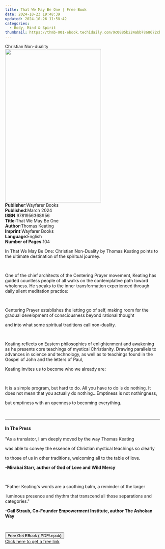 ```yaml
---
title: That We May Be One | Free Book
date: 2024-10-23 19:48:39
updated: 2024-10-26 11:58:42
categories:
  - Body, Mind & Spirit
thumbnail: https://thmb-001-ebook.techidaily.com/0c0885b224abb7868672cb83f82a5c39393e44575c3aed1ac9ca3ee934574fea.jpg
---
```

<main id="book-container">
  <div class="flex flex-col">
    <div class="book-brief flex-1 py-6 px-4 sm:p-6 md:py-10 md:px-8">
      <!-- brief-->
      <div class="book-brief-main">Christian Non-duality</div>
    </div>
    <div
      class="book-meta-info flex-1 grid gap-4 col-start-1 col-end-3 row-start-1 sm:mb-6 sm:grid-cols-4 lg:gap-6 lg:col-start-2 lg:row-end-6 lg:row-span-6 lg:mb-0"
    >
      <div
        class="book-meta-info-left place-content-center mt-4 p-4 text-sm leading-6 col-start-2 col-span-2 dark:text-slate-400"
      >
        <img
          class="w-full h-500 object-cover rounded-lg sm:h-255 sm:col-span-2 lg:col-span-full"
          src="https://img-001-ebook.techidaily.com/b9606a0b81ebdca71fa86395ab9dada0fc70ef7bb5e699123d9ea4d8f275724e.jpg"
          alt=""
          width="312"
          height="500"
        />
      </div>
      <div
        class="book-meta-info-right mt-2 col-start-1 row-start-2 col-span-3 self-center"
      >
        <!-- meta data  -->
        <div class="flex flex-col px-4 md:px-8">
          <div class="flex-1">
            <strong>Publisher</strong>:<span class="px-2">Wayfarer Books</span>
          </div>
          <div class="flex-1">
            <strong>Published</strong>:<span class="px-2">March 2024</span>
          </div>
          <div class="flex-1">
            <strong>ISBN</strong>:<span class="px-2">9781956368956</span>
          </div>
          <div class="flex-1">
            <strong>Title</strong>:<span class="px-2">That We May Be One</span>
          </div>
          <div class="flex-1">
            <strong>Author</strong>:<span class="px-2">Thomas Keating</span>
          </div>
          <div class="flex-1">
            <strong>Imprint</strong>:<span class="px-2">Wayfarer Books</span>
          </div>
          <div class="flex-1">
            <strong>Language</strong>:<span class="px-2">English</span>
          </div>
          <div class="flex-1">
            <strong>Number of Pages</strong>:<span class="px-2">104</span>
          </div>
        </div>
      </div>
    </div>
    <div class="book-description flex-1 py-6 px-4 sm:p-6 md:py-10 md:px-8">
      <div class="book-description-main">
        <div accordion-content="" id="description">
          <p>
            In That We May Be One: Christian Non-Duality by Thomas Keating
            points to the ultimate destination of the spiritual journey.&nbsp;
          </p>
          <p><br /></p>
          <p>
            One of the chief architects of the Centering Prayer movement,
            Keating has guided countless people of all walks on the
            contemplative path toward wholeness. He speaks to the inner
            transformation experienced through daily silent meditation
            practice:&nbsp;
          </p>
          <p><br /></p>
          <p>
            Centering Prayer establishes the letting go of self, making room for
            the gradual development of consciousness beyond rational thought
          </p>
          <p>and into what some spiritual traditions call non-duality.</p>
          <p><br /></p>
          <p>
            Keating reflects on Eastern philosophies of enlightenment and
            awakening as he presents core teachings of mystical Christianity.
            Drawing parallels to advances in science and technology, as well as
            to teachings found in the Gospel of John and the letters of Paul,
          </p>
          <p>Keating invites us to become who we already are:</p>
          <p><br /></p>
          <p>
            It is a simple program, but hard to do. All you have to do is do
            nothing. It does not mean that you actually do nothing...Emptiness
            is not nothingness,
          </p>
          <p>but emptiness with an openness to becoming everything.</p>
          <p><br /></p>
        </div>
        <div class="accordion-fader"></div>
      </div>
    </div>
    <div class="book-excerpts flex-1 py-6 px-4 sm:p-6 md:py-10 md:px-8">
      <!-- excerpts-->
      <div class="book-excerpts-main">
        <hr />
        <h4 class="placeholder placeholder-heading">
          <span>In The Press</span>
        </h4>
        <p></p>
        <p>
          "As a translator, I am deeply moved by the way Thomas Keating&nbsp;
        </p>
        <p>
          was able to convey the essence of Christian mystical teachings so
          clearly&nbsp;
        </p>
        <p>
          to those of us in other traditions, welcoming all to the table of
          love.&nbsp;
        </p>
        <p>
          <strong>-Mirabai Starr, author of God of Love and Wild Mercy</strong>
        </p>
        <p><br /></p>
        <p>
          "Father Keating's words are a soothing balm, a reminder of the larger
        </p>
        <p>
          &nbsp;luminous presence and rhythm that transcend all those
          separations and categories."
        </p>
        <p>
          <strong
            >-Gail Straub, Co-Founder Empowerment Institute, author The Ashokan
            Way</strong
          >
        </p>
        <p><br /></p>
        <p></p>
      </div>
    </div>
    <div
      class="book-about-author flex-1 py-6 px-4 sm:p-6 md:py-10 md:px-8"
    ></div>
    <div class="book-free-get flex-1 py-6 px-4 sm:p-6 md:py-10 md:px-8">
      <button
        id="btn-free-get"
        class="bg-blue-500 hover:bg-blue-700 text-white font-bold py-2 px-4 rounded"
      >
        Free Get EBook (.PDF/.epub)
      </button>
      <div id="countdown-display" class="px-2 text-lg mt-2"></div>
      <a
        id="free-link"
        class="hidden bg-blue-500 hover:bg-blue-700 text-white font-bold py-2 px-4 rounded"
        href="https://www.ebooks.com/en-us/book/211318968/that-we-may-be-one/thomas-keating/"
        target="_blank"
        >Click here to get a free link</a
      >
    </div>
    <script>
      let countdownTime = 0;
      let countdownInterval = null;
      document
        .getElementById('btn-free-get')
        .addEventListener('click', startCountdown);
      function startCountdown() {
        countdownTime = new Date().getTime() + 60000 * 3;
        countdownInterval = setInterval(updateCountdown, 1000);
        document.getElementById('btn-free-get').disabled = true;
        document
          .getElementById('btn-free-get')
          .classList.add('bg-gray-500', 'cursor-not-allowed');
      }
      function updateCountdown() {
        let currentTime = new Date().getTime();
        let timeLeft = countdownTime - currentTime;
        let secondsLeft = Math.floor(timeLeft / 1000);
        document.getElementById('countdown-display').innerHTML =
          `Remaining time: ${secondsLeft} seconds.`;
        if (secondsLeft <= 0) {
          clearInterval(countdownInterval);
          document.getElementById('btn-free-get').classList.add('hidden');
          document.getElementById('free-link').classList.remove('hidden');
          document.getElementById('countdown-display').innerHTML = '';
        }
      }
    </script>
  </div>
</main>
